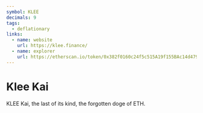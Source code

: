```yaml
---
symbol: KLEE
decimals: 9
tags:
  - deflationary
links:
  - name: website
    url: https://klee.finance/
  - name: explorer
    url: https://etherscan.io/token/0x382f0160c24f5c515A19f155BAc14d479433A407
---
```


# Klee Kai

KLEE Kai, the last of its kind, the forgotten doge of ETH.
